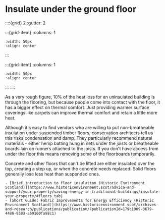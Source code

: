 # Insulate under the ground floor


::::{grid} 2
:gutter: 2

:::{grid-item}
:columns: 1
```{image} ../images/cost-3.jpg
:width: 50px
:align: center
```
:::

:::{grid-item}
:columns: 1 
```{image} ../images/4-star.jpg
:width: 50px
:align: center
```
:::
::::


As a very rough figure, 10% of the heat loss for an uninsulated building is through the flooring, but because people come into contact with the floor, it has a bigger effect on thermal comfort.  Just providing warmer surface coverings like carpets can improve thermal comfort and retain a little more heat.

Although it's easy to find vendors who are willing to put non-breatheable insulation under suspended timber floors, conservation architects tell us this risks condensation and damp.  They particularly recommend natural materials - either hemp batting hung in nets under the joists or breatheable boards lain on runners attached to the joists.  If you don't have access from under the floor this means removing some of the floorboards temporarily.

Concrete and other floors that can't be lifted are either insulated over the top, creating a step up, or when the concrete needs replaced.  Solid floors generally lose less heat than suspended ones. 


```{admonition} More information
- [Brief introduction to floor insulation (Historic Environment Scotland)](https://www.historicenvironment.scot/advice-and-support/your-property/saving-energy-in-traditional-buildings/insulate-your-property/#floors_tab)
- [Short Guide: Fabric Improvements for Energy Efficiency (Historic Environment Scotland)](https://www.historicenvironment.scot/archives-and-research/publications/publication/?publicationId=179c1909-3679-4486-9583-a59100fa98c1)
```